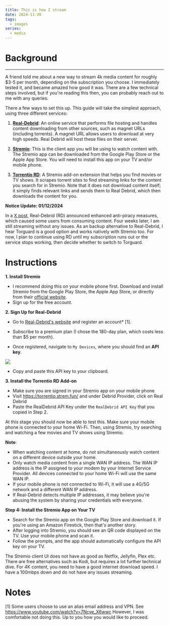 ```yaml
---
title: This is how I stream
date: 2024-11-30
tags:
  - images
series:
  - media
---
```

# Background 


---

A friend told me about a new way to stream 4k media content for roughly $3-5 per month, depending on the subscription you choose. I immediately tested it, and became amazed how good it was. There are a few technical steps involved, but if you're reading this then, you can probably reach out to me with any queries. 

There a few ways to set this up. This guide will take the simplest approach, using three different services:

1. **[Real-Debrid](https://real-debrid.com)**: An online service that performs file hosting and handles content downloading from other sources, such as magnet URLs (including torrents). A magnet URL allows users to download at very high speeds. Real Debrid will host these files on their server.
    
2. **[Stremio](https://www.stremio.com)**: This is the client app you will be using to watch content with. The Stremio app can be downloaded from the Google Play Store or the Apple App Store. You will need to install this app on your TV and/or mobile phone.
    
3. **[Torrentio RD](https://torrentio.strem.fun/)**: A Stremio add-on extension that helps you find movies or TV shows. It scrapes torrent sites to find streaming links for the content you search for in Stremio. Note that it does not download content itself; it simply finds relevant links and sends them to Real Debrid, which then downloads the content for you.

**Notice Update: 01/12/2024**

In a [X post](https://x.com/realdebrid/status/1859673163681960169?s=46&t=v7hlI5j-ie2ub28ChSkAKw), Real-Debrid (RD) announced enhanced anti-piracy measures, which caused some users from consuming content.  Four weeks later, I am still streaming without any issues. As an backup alternative to Real-Debrid, I hear Torguard is a good option and works natively with Stremio too. For now, I plan to continue using RD until my subscription runs out or the service stops working, then decide whether to switch to Torguard.

# Instructions

 **1. Install Stremio**

- I recommend doing this on your mobile phone first. Download and install Stremio from the Google Play Store, the Apple App Store, or directly from their [official website](https://www.stremio.com/).
- Sign up for the free account.

 **2. Sign Up for Real-Debrid**

- Go to [Real-Debrid's website](https://real-debrid.com/) and register an account* [1].

- Subscribe to a premium plan (I chose the 180-day plan, which costs less than $5 per month).

- Once registered, navigate to `My Devices`, where you should find an **API key**.

![](https://imjeremy.com/projects/images/thisishowistream-realdebrid.png)


- Copy and paste this API key to your clipboard.
    

 **3. Install the Torrentio RD Add-on**

- Make sure you are signed in your Stremio app on your mobile phone
- Visit https://torrentio.strem.fun/ and under Debrid Provider, click on Real Debrid
- Paste the RealDebrid API Key under the `RealDebrid API Key` that you copied in Step 2.

At this stage you should now be able to test this. Make sure your mobile phone is connected to your home Wi-Fi. Then, using Stremio, try searching and watching a few movies and TV shows using Stremio. 

 **Note**: 
-  When watching content at home, do not simultaneously watch content on a different device outside your home.
- Only watch media content from a single WAN IP address. The WAN IP address is the IP assigned to your modem by your Internet Service Provider. All devices connected to your home Wi-Fi will use the same WAN IP. 
- If your mobile phone is not connected to Wi-Fi, it will use a 4G/5G network and a different WAN IP address. 
- If Real-Debrid detects multiple IP addresses, it may believe you're abusing the system by sharing your credentials with everyone.

 **Step 4: Install the Stremio App on Your TV**

- Search for the Stremio app on the Google Play Store and download it. If you're using an Amazon Firestick, then that's another story.
- After logging into Stremio, you should see an QR code displayed on the TV. Use your mobile phone and scan it.
- Follow the prompts, and the app should automatically configure the API key on your TV.

The Stremio client UI does not have as good as Netflix, Jellyfin, Plex etc. There are free alternatives such as Kodi, but requires a lot further technical dive. For 4K content, you need to have a good internet download speed. I have a 100mbps down and do not have any issues streaming.
# Notes
[1] Some users choose to use an alias email address and VPN. See https://www.youtube.com/watch?v=7Ncye_X6wwc However, I was comfortable not doing this. Up to you how you would like to proceed.
